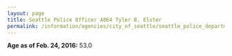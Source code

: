 ```yaml
---
layout: page
title: Seattle Police Officer 4864 Tyler B. Elster
permalink: /information/agencies/city_of_seattle/seattle_police_department/copbook/4864/
---
```


**Age as of Feb. 24, 2016:** 53.0
